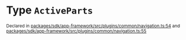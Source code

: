 # Type `ActiveParts`
<sub>Declared in [packages/sdk/app-framework/src/plugins/common/navigation.ts:54](https://github.com/dxos/dxos/blob/5edae0c63/packages/sdk/app-framework/src/plugins/common/navigation.ts#L54) and [packages/sdk/app-framework/src/plugins/common/navigation.ts:55](https://github.com/dxos/dxos/blob/5edae0c63/packages/sdk/app-framework/src/plugins/common/navigation.ts#L55)</sub>







